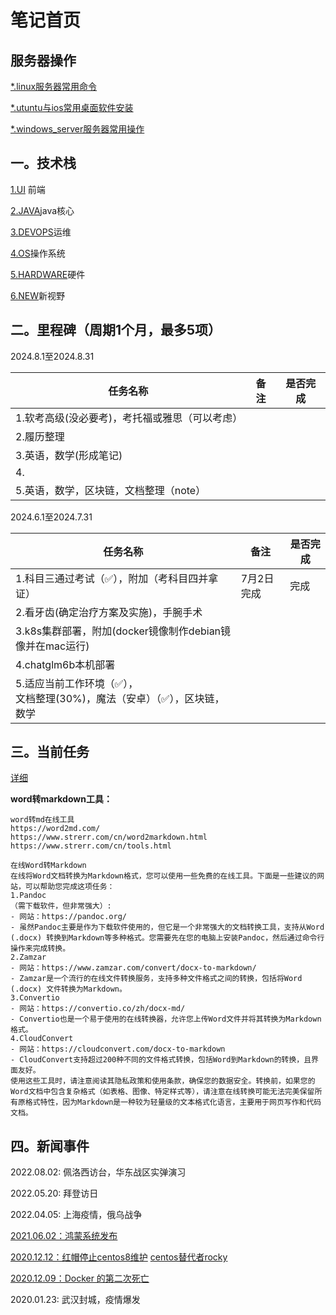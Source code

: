 # 笔记首页
## 服务器操作

[*.linux服务器常用命令](devops/server.md)

[*.utuntu与ios常用桌面软件安装](devops/desktop.md)

[*.windows_server服务器常用操作](devops/windows_server.md)

## 一。技术栈
[1.UI](ui/index.md) 前端

[2.JAVA](java/index.md)java核心

[3.DEVOPS](devops/index.md)运维

[4.OS](os/index.md)操作系统

[5.HARDWARE](hardware/index.md)硬件

[6.NEW](new/index.md)新视野

## 二。里程碑（周期1个月，最多5项）

2024.8.1至2024.8.31

| 任务名称                                       | 备注 | 是否完成 |
| ---------------------------------------------- | ---- | -------- |
| 1.软考高级(没必要考)，考托福或雅思（可以考虑） |      |          |
| 2.履历整理                                     |      |          |
| 3.英语，数学(形成笔记)                         |      |          |
| 4.                                             |      |          |
| 5.英语，数学，区块链，文档整理（note）         |      |          |

2024.6.1至2024.7.31

| 任务名称                                                     | 备注       | 是否完成 |
| ------------------------------------------------------------ | ---------- | -------- |
| 1.科目三通过考试（✅），附加（考科目四并拿证）                | 7月2日完成 | 完成     |
| 2.看牙齿(确定治疗方案及实施)，手腕手术                       |            |          |
| 3.k8s集群部署，附加(docker镜像制作debian镜像并在mac运行)     |            |          |
| 4.chatglm6b本机部署                                          |            |          |
| 5.适应当前工作环境（✅），<br>文档整理(30%)，魔法（安卓）（✅），区块链，数学 |            |          |

## 三。当前任务

[详细](new/plan/pending.md)

**word转markdown工具：**

```
word转md在线工具
https://word2md.com/
https://www.strerr.com/cn/word2markdown.html
https://www.strerr.com/cn/tools.html

在线Word转Markdown
在线将Word文档转换为Markdown格式，您可以使用一些免费的在线工具。下面是一些建议的网站，可以帮助您完成这项任务：
1.Pandoc
（需下载软件，但非常强大）:
- 网站：https://pandoc.org/
- 虽然Pandoc主要是作为下载软件使用的，但它是一个非常强大的文档转换工具，支持从Word (.docx) 转换到Markdown等多种格式。您需要先在您的电脑上安装Pandoc，然后通过命令行操作来完成转换。
2.Zamzar
- 网站：https://www.zamzar.com/convert/docx-to-markdown/
- Zamzar是一个流行的在线文件转换服务，支持多种文件格式之间的转换，包括将Word (.docx) 文件转换为Markdown。
3.Convertio
- 网站：https://convertio.co/zh/docx-md/
- Convertio也是一个易于使用的在线转换器，允许您上传Word文件并将其转换为Markdown格式。
4.CloudConvert
- 网站：https://cloudconvert.com/docx-to-markdown
- CloudConvert支持超过200种不同的文件格式转换，包括Word到Markdown的转换，且界面友好。
使用这些工具时，请注意阅读其隐私政策和使用条款，确保您的数据安全。转换前，如果您的Word文档中包含复杂格式（如表格、图像、特定样式等），请注意在线转换可能无法完美保留所有原格式特性，因为Markdown是一种较为轻量级的文本格式化语言，主要用于网页写作和代码文档。
```

## 四。新闻事件

2022.08.02: 佩洛西访台，华东战区实弹演习

2022.05.20:  拜登访日

2022.04.05:  上海疫情，俄乌战争

[2021.06.02：鸿蒙系统发布](https://new.qq.com/omn/20210603/20210603A05LDA00.html)

[2020.12.12：红帽停止centos8维护](https://blog.csdn.net/weixin_40787712/article/details/111087380)                 [centos替代者rocky](https://rockylinux.org/)

[2020.12.09：Docker 的第二次死亡](https://mp.weixin.qq.com/s?__biz=MjM5MDE0Mjc4MA==&mid=2651056444&idx=1&sn=5bae19652a7cfbb41a9b97d52e7e14e1&chksm=bdbe116f8ac9987911ad0c3930224aa8e8cbb450f13f920914ba981f886f18be240930bdfc4e&mpshare=1&srcid=1211hYlAf9yY3uQzNbtkh9RK&sharer_sharetime=1607646239134&sharer_shareid=f0873e5f0f6628e98cc9802ff41cd253&scene=2&subscene=2&clicktime=1607941347&enterid=1607941347&ascene=2&devicetype=android-28&version=27001539&nettype=WIFI&abtest_cookie=AAACAA%3D%3D&lang=zh_CN&exportkey=Aa03qbJiUGtLjDLR50YzxHc%3D&pass_ticket=mVWrUNGU3Y9KumxAk0idO%2BizCXMz6ZH1M6Mz32HvN%2BoNjM4zwl8Ukqr9ySixIJEc&wx_header=1)

2020.01.23:  武汉封城，疫情爆发



